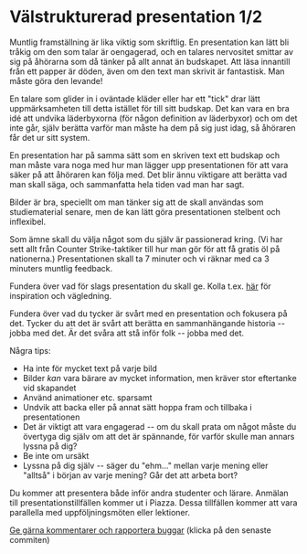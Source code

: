 # Välstrukturerad presentation 1/2

Muntlig framställning är lika viktig som skriftlig. En
presentation kan lätt bli tråkig om den som talar är oengagerad,
och en talares nervositet smittar av sig på åhörarna som då tänker
på allt annat än budskapet. Att läsa innantill från ett papper är
döden, även om den text man skrivit är fantastisk. Man måste göra
den levande!

En talare som glider in i oväntade kläder eller har ett "tick"
drar lätt uppmärksamheten till detta istället för till sitt
budskap. Det kan vara en bra idé att undvika läderbyxorna (för
någon definition av läderbyxor) och om det inte går, själv berätta
varför man måste ha dem på sig just idag, så åhöraren får det ur
sitt system.

En presentation har på samma sätt som en skriven text ett budskap
och man måste vara noga med hur man lägger upp presentationen för
att vara säker på att åhöraren kan följa med. Det blir ännu
viktigare att berätta vad man skall säga, och sammanfatta hela
tiden vad man har sagt.

Bilder är bra, speciellt om man tänker sig att de skall användas
som studiematerial senare, men de kan lätt göra presentationen
stelbent och inflexibel.

Som ämne skall du välja något som du själv är passionerad kring.
(Vi har sett allt från Counter Strike-taktiker till hur man gör
för att få gratis öl på nationerna.) Presentationen skall ta 7
minuter och vi räknar med ca 3 minuters muntlig feedback.

Fundera över vad för slags presentation du skall ge. Kolla t.ex.
[här](http://www.skillsyouneed.com/presentation-skills.html) för
inspiration och vägledning.

Fundera över vad du tycker är svårt med en presentation och
fokusera på det. Tycker du att det är svårt att berätta en
sammanhängande historia -- jobba med det. Är det svåra att stå
inför folk -- jobba med det.


Några tips:

* Ha inte för mycket text på varje bild
* Bilder *kan* vara bärare av mycket information, men kräver stor eftertanke vid skapandet
* Använd animationer etc. sparsamt
* Undvik att backa eller på annat sätt hoppa fram och tillbaka i presentationen
* Det är viktigt att vara engagerad -- om du skall prata om något måste du övertyga dig själv om att det är spännande, för varför skulle man annars lyssna på dig?
* Be inte om ursäkt
* Lyssna på dig själv -- säger du "ehm..." mellan varje mening eller "alltså" i början av varje mening? Går det att arbeta bort?


Du kommer att presentera både inför andra studenter och lärare.
Anmälan till presentationstillfällen kommer ut i Piazza. Dessa
tillfällen kommer att vara parallella med uppföljningsmöten eller
lektioner.

[Ge gärna kommentarer och rapportera buggar](https://github.com/IOOPM-UU/achievements/commits/master/X60.md) (klicka på den senaste commiten)
